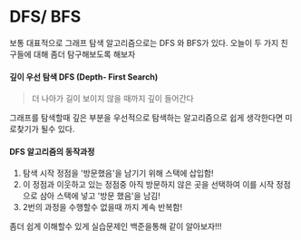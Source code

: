 # DFS/ BFS

보통 대표적으로 그래프 탐색 알고리즘으로는  DFS 와 BFS가 있다. 오늘이 두 가지 친구들에 대해 좀더 탐구해보도록 해보자

#### 깊이 우선 탐색 DFS (Depth- First Search)
 >  더 나아가 길이 보이지 않을 때까지 깊이 들어간다
 
 그래프를 탐색할때 깊은 부분을 우선적으로 탐색하는 알고리즘으로 쉽게 생각한다면 미로찾기가 될수 있다.

#### DFS 알고리즘의 동작과정
1. 탐색 시작 정점을 '방문했음'을 남기기 위해 스택에 삽입함!
2. 이 정점과 이웃하고 있는 정점중 아직 방문하지 않은 곳을 선택하여 이를 시작 정점으로 삼아 스택에 넣고 '방문 했음'을 남김!
3. 2번의 과정을 수행할수 없을때 까지 계속 반복함!

좀더 쉽게 이해할수 있게 실습문제인 백준을통해 같이 알아보자!!!
